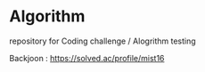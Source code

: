 # Algorithm
repository for Coding challenge / Alogrithm testing

Backjoon : https://solved.ac/profile/mist16